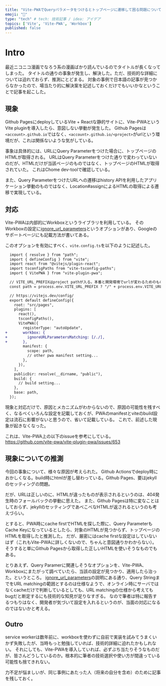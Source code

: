```yaml
---
title: "Vite-PWAでQueryパラメータをつけるとトップページに遷移して困る問題について"
emoji: "🙌"
type: "tech" # tech: 技術記事 / idea: アイデア
topics: ['Vite', 'Vite-PWA', 'Workbox']
published: false
---
```


# Intro
最近ニコニコ漫画でなろう系の漫画ばかり読んでいるのでタイトルが長くなってしまった。
タイトルの通りの事象が発生し、解決した。ただ、技術的な詳細については迫れておらず、推測にとどまる。
対象の事例で日本語の記事が見つからなかったので、場当たり的に解決案を記述しておくだけでもいいかなということで記事を起こした。

## 現象
Github PagesにdeployしているVite + Reactな静的サイトに、Vite-PWAというVite pluginを導入したら、意図しない挙動が発生した。
Github Pagesは`<account>.github.io`ではなく、`<account>.github.io/<project>`がurlという環境だが、これは関係ないような気がしている。

事象は具体的には、URLにQuery Parameterをつけた場合に、トップページのHTMLが取得される。
URLはQuery Parameterをつけた通りで変わっていないのだが、HTMLだけが当該ページのものではなく、トップページのHTMLが取得されていた。
これはChome dev-toolで確認している。

また、Query ParameterをつけたURLへの遷移はhistory APIを利用したアプリケーション挙動のものではなく、Location#assignによるHTMLの取得による遷移で実現している。

## 対応
Vite-PWAは内部的にWorkboxというライブラリを利用している。
そのWorkboxの設定に[ignore_url_parameters](https://developer.chrome.com/docs/workbox/modules/workbox-precaching?hl=ja#ignore_url_parameters)というオプションがあり、Googleのサポートページにも記載方法が書いてある。

このオプションを有効にすべく、`vite.config.ts`を以下のように記述した。

```diff ts
  import { resolve } from "path";
  import { defineConfig } from "vite";
  import react from "@vitejs/plugin-react";
  import tsconfigPaths from "vite-tsconfig-paths";
  import { VitePWA } from "vite-plugin-pwa";

  // VITE_URL_PREFIXはproject pathが入る。本番と開発環境でurlが変わるためのもの
  const path = process.env.VITE_URL_PREFIX ? "/" + process.env.VITE_URL_PREFIX + "/" : "/";

  // https://vitejs.dev/config/
  export default defineConfig({
    root: "src/pages",
    plugins: [
      react(),
      tsconfigPaths(),
      VitePWA({
        registerType: "autoUpdate",
+       workbox: {
+         ignoreURLParametersMatching: [/./],
+       },
        manifest: {
          scope: path,
          // other pwa manifest setting...
        },
      }),
    ],
    publicDir: resolve(__dirname, "public"),
    build: {
      // build setting...
    },
    base: path,
  });
```

現象と対応だけで、原因とメカニズムがわからないので、原因の可能性を残すべく、なるべくいろんな設定を記載しておくが、PWAのmanifestとviteのbuild設定は流石に影響がないと思うので、省いて記載している。
これで、前述した現象が起きなくなった。

これは、Vite-PWA上の以下のissueを参考にしている。
https://github.com/vite-pwa/vite-plugin-pwa/issues/653

## 現象についての推測
今回の事象について、様々な原因が考えられた。
Github Actionsでdeploy時におかしくなる。build時にhtmlが差し替わっている。Github Pages、要はjekyllのセッティングの問題。

だが、URLは正しいのに、HTMLが違ったものが表示されるというのは、404発生時のフォールバックの挙動に思えた。
また、Github Pagesは特に変なことはしておらず、jekyllのセッティングであべこべなHTMLが返されるというのも考えづらい。

とすると、PWA時にcache firstでHTMLを探した際に、Query ParameterもCache Keyになっているとしたら、対象のHTMLが見つからず、トップページのHTMLを取得したと推測した。
だが、厳密にはcache firstな設定はしていないはず（これもVite-PWAに詳しくないので、ちゃんと意図通りかわからない）。
そうすると単にGithub Pagesから取得した正しいHTMLを使いそうなものでもある。

とりあえず、Query Paramerに関連しそうなオプションを、Vite-PWA、Workboxにまたがって調べていたら、当該の設定が見つかり、適用したら治った。というところ。
[ignore_url_parameters](https://developer.chrome.com/docs/workbox/modules/workbox-precaching?hl=ja#ignore_url_parameters)の説明にある通り、Query StringまでをURL matchingの範囲とするのは仕様なようで、オンライン時にサーバではなくcacheだけで判断しているとしても、URL matchingの仕様から考えてもbugだと断定するにも技術的な知見が足りなすぎる。
なので筆者は特に報告するつもりはなく、開発者が気づいて設定を入れるというのが、当面の対応になるのではないかと考える。

## Outro
service workerは数年前に、workboxを使わずに自前で実装を試みてうまくいかず失敗したが、当時もっと勉強していれば、技術的詳細に迫れたかもしれない。
それにしても、Vite-PWAを導入していれば、必ずぶち当たりそうなものだが、皆さんどうしているのか。根本的に筆者の技術選択や使い方が間違っている可能性も捨てきれない。

力不足が悩ましいが、同じ事例にあたった人（将来の自分を含め）のために記事を残しておく。

